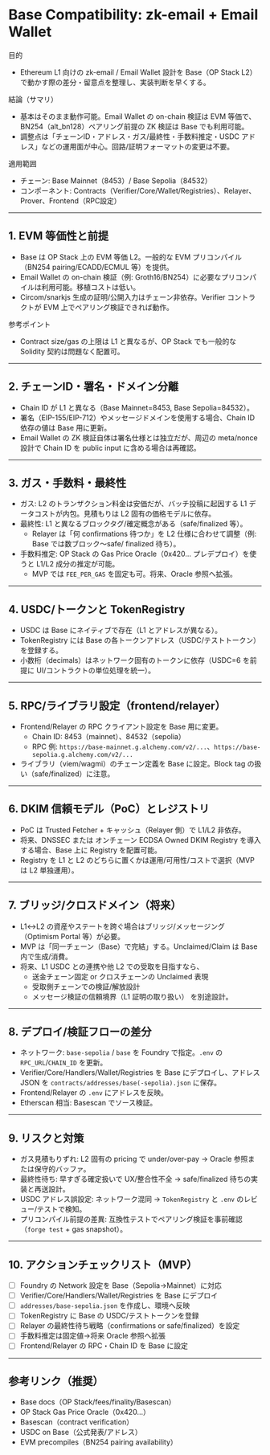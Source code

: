 # Base Compatibility: zk-email + Email Wallet

目的
- Ethereum L1 向けの zk-email / Email Wallet 設計を Base（OP Stack L2）で動かす際の差分・留意点を整理し、実装判断を早くする。

結論（サマリ）
- 基本はそのまま動作可能。Email Wallet の on-chain 検証は EVM 等価で、BN254（alt_bn128）ペアリング前提の ZK 検証は Base でも利用可能。
- 調整点は「チェーンID・アドレス・ガス/最終性・手数料推定・USDC アドレス」などの運用面が中心。回路/証明フォーマットの変更は不要。

適用範囲
- チェーン: Base Mainnet（8453）/ Base Sepolia（84532）
- コンポーネント: Contracts（Verifier/Core/Wallet/Registries）、Relayer、Prover、Frontend（RPC設定）

---

## 1. EVM 等価性と前提
- Base は OP Stack 上の EVM 等価 L2。一般的な EVM プリコンパイル（BN254 pairing/ECADD/ECMUL 等）を提供。
- Email Wallet の on-chain 検証（例: Groth16/BN254）に必要なプリコンパイルは利用可能。移植コストは低い。
- Circom/snarkjs 生成の証明/公開入力はチェーン非依存。Verifier コントラクトが EVM 上でペアリング検証できれば動作。

参考ポイント
- Contract size/gas の上限は L1 と異なるが、OP Stack でも一般的な Solidity 契約は問題なく配置可。

---

## 2. チェーンID・署名・ドメイン分離
- Chain ID が L1 と異なる（Base Mainnet=8453, Base Sepolia=84532）。
- 署名（EIP-155/EIP-712）やメッセージドメインを使用する場合、Chain ID 依存の値は Base 用に更新。
- Email Wallet の ZK 検証自体は署名仕様とは独立だが、周辺の meta/nonce 設計で Chain ID を public input に含める場合は再確認。

---

## 3. ガス・手数料・最終性
- ガス: L2 のトランザクション料金は安価だが、バッチ投稿に起因する L1 データコストが内包。見積もりは L2 固有の価格モデルに依存。
- 最終性: L1 と異なるブロックタグ/確定概念がある（safe/finalized 等）。
  - Relayer は「何 confirmations 待つか」を L2 仕様に合わせて調整（例: Base では数ブロック〜safe/ finalized 待ち）。
- 手数料推定: OP Stack の Gas Price Oracle（0x420... プレデプロイ）を使うと L1/L2 成分の推定が可能。
  - MVP では `FEE_PER_GAS` を固定も可。将来、Oracle 参照へ拡張。

---

## 4. USDC/トークンと TokenRegistry
- USDC は Base にネイティブで存在（L1 とアドレスが異なる）。
- TokenRegistry には Base の各トークンアドレス（USDC/テストトークン）を登録する。
- 小数桁（decimals）はネットワーク固有のトークンに依存（USDC=6 を前提に UI/コントラクトの単位処理を統一）。

---

## 5. RPC/ライブラリ設定（frontend/relayer）
- Frontend/Relayer の RPC クライアント設定を Base 用に変更。
  - Chain ID: 8453（mainnet）、84532（sepolia）
  - RPC 例: `https://base-mainnet.g.alchemy.com/v2/...`、`https://base-sepolia.g.alchemy.com/v2/...`
- ライブラリ（viem/wagmi）のチェーン定義を Base に設定。Block tag の扱い（safe/finalized）に注意。

---

## 6. DKIM 信頼モデル（PoC）とレジストリ
- PoC は Trusted Fetcher + キャッシュ（Relayer 側）で L1/L2 非依存。
- 将来、DNSSEC または オンチェーン ECDSA Owned DKIM Registry を導入する場合、Base 上に Registry を配置可能。
- Registry を L1 と L2 のどちらに置くかは運用/可用性/コストで選択（MVP は L2 単独運用）。

---

## 7. ブリッジ/クロスドメイン（将来）
- L1↔L2 の資産やステートを跨ぐ場合はブリッジ/メッセージング（Optimism Portal 等）が必要。
- MVP は「同一チェーン（Base）で完結」する。Unclaimed/Claim は Base 内で生成/消費。
- 将来、L1 USDC との連携や他 L2 での受取を目指すなら、
  - 送金チェーン固定 or クロスチェーンの Unclaimed 表現
  - 受取側チェーンでの検証/解放設計
  - メッセージ検証の信頼境界（L1 証明の取り扱い）
  を別途設計。

---

## 8. デプロイ/検証フローの差分
- ネットワーク: `base-sepolia` / `base` を Foundry で指定。`.env` の `RPC_URL`/`CHAIN_ID` を更新。
- Verifier/Core/Handlers/Wallet/Registries を Base にデプロイし、アドレス JSON を `contracts/addresses/base(-sepolia).json` に保存。
- Frontend/Relayer の `.env` にアドレスを反映。
- Etherscan 相当: Basescan でソース検証。

---

## 9. リスクと対策
- ガス見積もりずれ: L2 固有の pricing で under/over-pay → Oracle 参照または保守的バッファ。
- 最終性待ち: 早すぎる確定扱いで UX/整合性不全 → safe/finalized 待ちの実装と再送設計。
- USDC アドレス誤設定: ネットワーク混同 → `TokenRegistry` と `.env` のレビュー/テストで検知。
- プリコンパイル前提の差異: 互換性テストでペアリング検証を事前確認（`forge test` + gas snapshot）。

---

## 10. アクションチェックリスト（MVP）
- [ ] Foundry の Network 設定を Base（Sepolia→Mainnet）に対応
- [ ] Verifier/Core/Handlers/Wallet/Registries を Base にデプロイ
- [ ] `addresses/base-sepolia.json` を作成し、環境へ反映
- [ ] TokenRegistry に Base の USDC/テストトークンを登録
- [ ] Relayer の最終性待ち戦略（confirmations or safe/finalized）を設定
- [ ] 手数料推定は固定値→将来 Oracle 参照へ拡張
- [ ] Frontend/Relayer の RPC・Chain ID を Base に設定

---

## 参考リンク（推奨）
- Base docs（OP Stack/fees/finality/Basescan）
- OP Stack Gas Price Oracle（0x420...）
- Basescan（contract verification）
- USDC on Base（公式発表/アドレス）
- EVM precompiles（BN254 pairing availability）
